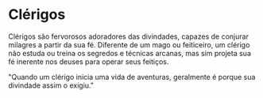 # Clérigos

Clérigos são fervorosos adoradores das divindades, capazes de conjurar milagres a partir da sua fé. Diferente de um mago ou feiticeiro, um clérigo não estuda ou treina os segredos e técnicas arcanas, mas sim projeta sua fé inerente nos deuses para operar seus feitiços.

"Quando um clérigo inicia uma vida de aventuras, geralmente é porque sua divindade assim o exigiu."